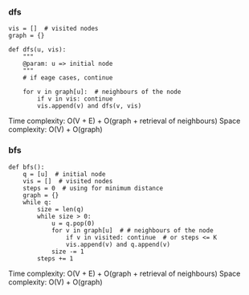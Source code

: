 ### dfs
```
vis = []  # visited nodes
graph = {}

def dfs(u, vis):
    """
    @param: u => initial node
    """
    # if eage cases, continue

    for v in graph[u]:  # neighbours of the node
        if v in vis: continue
        vis.append(v) and dfs(v, vis)
```
Time complexity: O(V + E) + O(graph + retrieval of neighbours)
Space complexity: O(V) + O(graph)

### bfs
```
def bfs():
    q = [u]  # initial node
    vis = []  # visited nodes
    steps = 0  # using for minimum distance
    graph = {}
    while q:
        size = len(q)
        while size > 0:
            u = q.pop(0)
            for v in graph[u]  # # neighbours of the node
                if v in visited: continue  # or steps <= K
                vis.append(v) and q.append(v)
            size -= 1
        steps += 1
```
Time complexity: O(V + E) + O(graph + retrieval of neighbours)
Space complexity: O(V) + O(graph)
